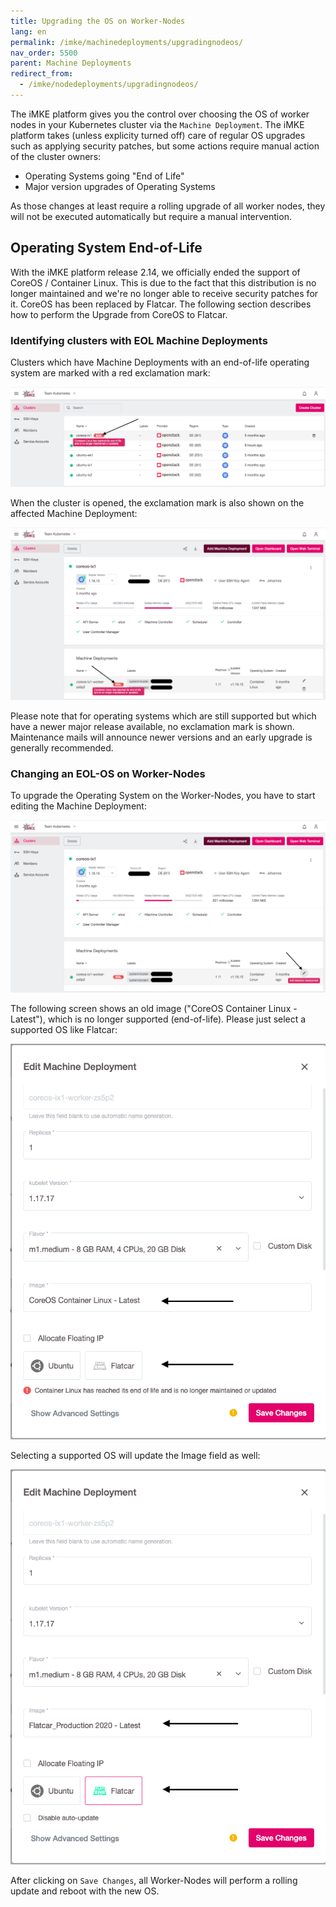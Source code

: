 ```yaml
---
title: Upgrading the OS on Worker-Nodes
lang: en
permalink: /imke/machinedeployments/upgradingnodeos/
nav_order: 5500
parent: Machine Deployments
redirect_from:
  - /imke/nodedeployments/upgradingnodeos/
---
```


The iMKE platform gives you the control over choosing the OS of worker nodes in your Kubernetes cluster via the `Machine Deployment`.
The iMKE platform takes (unless explicity turned off) care of regular OS upgrades such as applying security patches,
but some actions require manual action of the cluster owners:

- Operating Systems going "End of Life"
- Major version upgrades of Operating Systems

As those changes at least require a rolling upgrade of all worker nodes, they will not be executed automatically but require a
manual intervention.

## Operating System End-of-Life

With the iMKE platform release 2.14, we officially ended the support of CoreOS / Container Linux. This is due to the fact that this
distribution is no longer maintained and we're no longer able to receive security patches for it. CoreOS has been replaced by
Flatcar. The following section describes how to perform the Upgrade from CoreOS to Flatcar.

### Identifying clusters with EOL Machine Deployments

Clusters which have Machine Deployments with an end-of-life operating system are marked with a red exclamation mark:

![EOL Clusters](eol_clusters.png)

When the cluster is opened, the exclamation mark is also shown on the affected Machine Deployment:

![EOL Nodedeployment](eol_nodedeployment.png)

Please note that for operating systems which are still supported but which have a newer major release available, no
exclamation mark is shown. Maintenance mails will announce newer versions and an early upgrade is generally recommended.

### Changing an EOL-OS on Worker-Nodes

To upgrade the Operating System on the Worker-Nodes, you have to start editing the Machine Deployment:

![Edit Machine Deployment](nodes_edit_1.png)

The following screen shows an old image ("CoreOS Container Linux - Latest"), which is no longer supported (end-of-life).
Please just select a supported OS like Flatcar:

![Choose OS](nodes_edit_2.png)

Selecting a supported OS will update the Image field as well:

![Finally](nodes_edit_3.png)

After clicking on `Save Changes`, all Worker-Nodes will perform a rolling update and reboot with the new OS.
